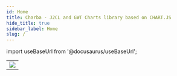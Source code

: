 ```yaml
---
id: Home
title: Charba - J2CL and GWT Charts library based on CHART.JS
hide_title: true
sidebar_label: Home
slug: /
---
```

import useBaseUrl from '@docusaurus/useBaseUrl';

<table style={{border: '0px solid transparent', width: '100%'}}>
   <thead>
    </thead>
    <tbody>
        <tr style={{border: '0px solid transparent', width: '100%'}}>
            <td scope="row" style={{border: '0px solid transparent', width: '100%'}}><img src={useBaseUrl('/img/home.png')} /></td>
        </tr>
    </tbody>
</table>
